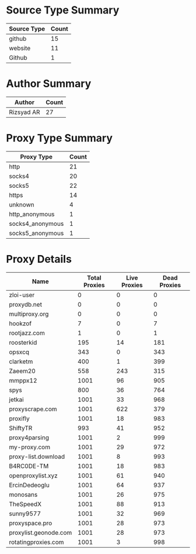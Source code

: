 # Source Type Summary

| Source Type | Count |
|-------------|-------|
| github | 15 |
| website | 11 |
| Github | 1 |


# Author Summary

| Author | Count |
|--------|-------|
| Rizsyad AR | 27 |


# Proxy Type Summary

| Proxy Type | Count |
|------------|-------|
| http | 21 |
| socks4 | 20 |
| socks5 | 22 |
| https | 14 |
| unknown | 4 |
| http_anonymous | 1 |
| socks4_anonymous | 1 |
| socks5_anonymous | 1 |


# Proxy Details

| Name | Total Proxies | Live Proxies | Dead Proxies |
|------|---------------|--------------|---------------|
| zloi-user | 0 | 0 | 0 |
| proxydb.net | 0 | 0 | 0 |
| multiproxy.org | 0 | 0 | 0 |
| hookzof | 7 | 0 | 7 |
| rootjazz.com | 1 | 0 | 1 |
| roosterkid | 195 | 14 | 181 |
| opsxcq | 343 | 0 | 343 |
| clarketm | 400 | 1 | 399 |
| Zaeem20 | 558 | 243 | 315 |
| mmppx12 | 1001 | 96 | 905 |
| spys | 800 | 36 | 764 |
| jetkai | 1001 | 33 | 968 |
| proxyscrape.com | 1001 | 622 | 379 |
| proxifly | 1001 | 18 | 983 |
| ShiftyTR | 993 | 41 | 952 |
| proxy4parsing | 1001 | 2 | 999 |
| my-proxy.com | 1001 | 29 | 972 |
| proxy-list.download | 1001 | 8 | 993 |
| B4RC0DE-TM | 1001 | 18 | 983 |
| openproxylist.xyz | 1001 | 61 | 940 |
| ErcinDedeoglu | 1001 | 64 | 937 |
| monosans | 1001 | 26 | 975 |
| TheSpeedX | 1001 | 88 | 913 |
| sunny9577 | 1001 | 32 | 969 |
| proxyspace.pro | 1001 | 28 | 973 |
| proxylist.geonode.com | 1001 | 28 | 973 |
| rotatingproxies.com | 1001 | 3 | 998 |
